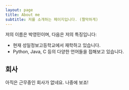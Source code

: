 ```yaml
---
layout: page
title: About me
subtitle: 저를 소개하는 페이지입니다. (짤막하게)
---
```


저의 이름은 박영민이며, 다음은 저의 특징입니다:

- 현재 성일정보고등학교에서 재학하고 있습니다.
- Python, Java, C 등의 다양한 언어들을 접해보고 있습니다.

## 회사

아직은 근무중인 회사가 없네요. 나중에 보죠!
